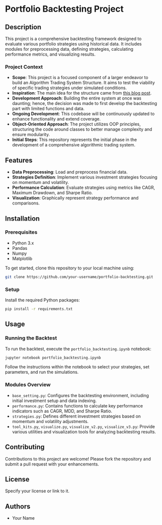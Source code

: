 # Portfolio Backtesting Project

## Description
This project is a comprehensive backtesting framework designed to evaluate various portfolio strategies using historical data. It includes modules for preprocessing data, defining strategies, calculating performance metrics, and visualizing results.

### Project Context
- **Scope**: This project is a focused component of a larger endeavor to build an Algorithm Trading System Structure. It aims to test the viability of specific trading strategies under simulated conditions.
- **Inspiration**: The main idea for the structure came from [this blog post](https://brunch.co.kr/@quantdaddy/203).
- **Development Approach**: Building the entire system at once was daunting; hence, the decision was made to first develop the backtesting part with limited functions and data.
- **Ongoing Development**: This codebase will be continuously updated to enhance functionality and extend coverage.
- **Object-Oriented Approach**: The project utilizes OOP principles, structuring the code around classes to better manage complexity and ensure modularity.
- **Initial Steps**: This repository represents the initial phase in the development of a comprehensive algorithmic trading system.

## Features
- **Data Preprocessing**: Load and preprocess financial data.
- **Strategies Definition**: Implement various investment strategies focusing on momentum and volatility.
- **Performance Calculation**: Evaluate strategies using metrics like CAGR, Maximum Drawdown, and Sharpe Ratio.
- **Visualization**: Graphically represent strategy performance and comparisons.

## Installation

### Prerequisites
- Python 3.x
- Pandas
- Numpy
- Matplotlib

To get started, clone this repository to your local machine using:
```bash
git clone https://github.com/your-username/portfolio-backtesting.git
```

### Setup
Install the required Python packages:
```bash
pip install -r requirements.txt
```

## Usage

### Running the Backtest
To run the backtest, execute the `portfolio_backtesting.ipynb` notebook:
```bash
jupyter notebook portfolio_backtesting.ipynb
```
Follow the instructions within the notebook to select your strategies, set parameters, and run the simulations.

### Modules Overview
- `base_setting.py`: Configures the backtesting environment, including initial investment setup and data indexing.
- `performance.py`: Contains functions to calculate key performance indicators such as CAGR, MDD, and Sharpe Ratio.
- `strategies.py`: Defines different investment strategies based on momentum and volatility adjustments.
- `tool_kits.py`, `visualize.py`, `visualize_v2.py`, `visualize_v3.py`: Provide various utilities and visualization tools for analyzing backtesting results.

## Contributing
Contributions to this project are welcome! Please fork the repository and submit a pull request with your enhancements.

## License
Specify your license or link to it.

## Authors
- Your Name

